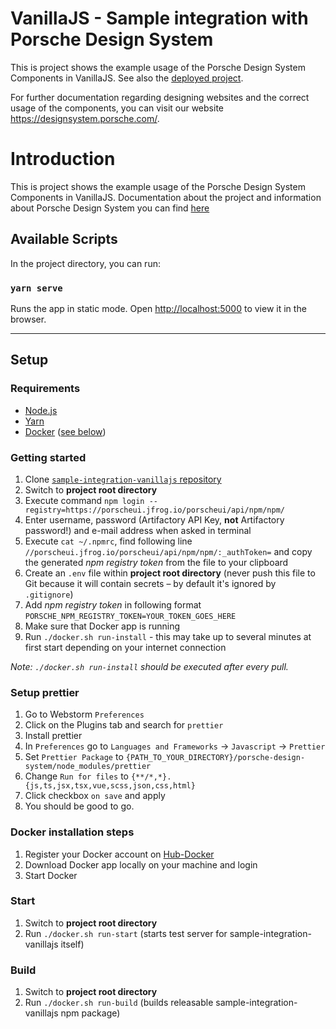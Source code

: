 # VanillaJS - Sample integration with Porsche Design System

This is project shows the example usage of the Porsche Design System Components in VanillaJS. See also the [deployed project](https://porscheui.github.io/sample-integration-vanillajs).

For further documentation regarding designing websites and the correct usage of the components, you can visit our website https://designsystem.porsche.com/.

# Introduction

This is project shows the example usage of the Porsche Design System Components in VanillaJS. Documentation about the project and information about Porsche Design System you can find [here](https://designsystem.porsche.com)

## Available Scripts

In the project directory, you can run:

### `yarn serve`

Runs the app in static mode. Open [http://localhost:5000](http://localhost:5000) to view it in the browser.

---

## Setup

### Requirements

- [Node.js](https://nodejs.org)
- [Yarn](https://yarnpkg.com)
- [Docker](https://www.docker.com) ([see below](#docker-installation-steps))

### Getting started

1. Clone [`sample-integration-vanillajs` repository](https://github.com/porscheui/sample-integration-vanillajs)
1. Switch to **project root directory**
1. Execute command `npm login --registry=https://porscheui.jfrog.io/porscheui/api/npm/npm/`
1. Enter username, password (Artifactory API Key, **not** Artifactory password!) and e-mail address when asked in terminal
1. Execute `cat ~/.npmrc`, find following line `//porscheui.jfrog.io/porscheui/api/npm/npm/:_authToken=` and copy the generated _npm registry token_ from the file to your clipboard
1. Create an `.env` file within **project root directory** (never push this file to Git because it will contain secrets – by default it's ignored by `.gitignore`)
1. Add _npm registry token_ in following format `PORSCHE_NPM_REGISTRY_TOKEN=YOUR_TOKEN_GOES_HERE`
1. Make sure that Docker app is running
1. Run `./docker.sh run-install` - this may take up to several minutes at first start depending on your internet connection

_Note: `./docker.sh run-install` should be executed after every pull._

### Setup prettier

1. Go to Webstorm `Preferences`
1. Click on the Plugins tab and search for `prettier`
1. Install prettier
1. In `Preferences` go to `Languages and Frameworks` -> `Javascript` -> `Prettier`
1. Set `Prettier Package` to `{PATH_TO_YOUR_DIRECTORY}/porsche-design-system/node_modules/prettier`
1. Change `Run for files` to `{**/*,*}.{js,ts,jsx,tsx,vue,scss,json,css,html}`
1. Click checkbox `on save` and apply
1. You should be good to go.

### Docker installation steps

1. Register your Docker account on [Hub-Docker](https://hub.docker.com)
1. Download Docker app locally on your machine and login
1. Start Docker

### Start

1. Switch to **project root directory**
1. Run `./docker.sh run-start` (starts test server for sample-integration-vanillajs itself)

### Build

1. Switch to **project root directory**
1. Run `./docker.sh run-build` (builds releasable sample-integration-vanillajs npm package)
